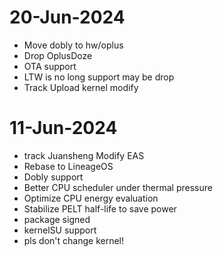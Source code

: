 # 20-Jun-2024
- Move dobly to hw/oplus
- Drop OplusDoze
- OTA support
- LTW is no long support may be drop
- Track Upload kernel modify

# 11-Jun-2024
- track Juansheng Modify EAS
- Rebase to LineageOS
- Dobly support
- Better CPU scheduler under thermal pressure
- Optimize CPU energy evaluation
- Stabilize PELT half-life to save power
- package signed
- kernelSU support
- pls don't change kernel!